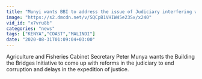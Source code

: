 ```yaml
---
title: "Munyi wants BBI to address the issue of Judiciary interfering with the government"
image: "https://s2.dmcdn.net/v/SQCpB1VHIW45e23Sx/x240"
vid_id: "x7vru8b"
categories: "news"
tags: ["KENYA","COAST","MALINDI"]
date: "2020-08-31T01:09:04+03:00"
---
```

Agriculture and Fisheries Cabinet Secretary Peter Munya wants the Building the Bridges Initiative to come up with reforms in the judiciary to end corruption and delays in the expedition of justice.

